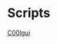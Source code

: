 # Scripts

[C00lgui](https://raw.githubusercontent.com/N0ub4x/RBX_Scripts/main/Scripts/C00lgui.lua)
